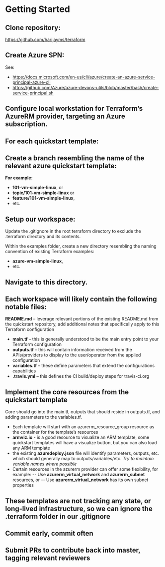 Getting Started
===================


## Clone repository:
 https://github.com/harijayms/terraform

## Create Azure SPN:
See:
 - https://docs.microsoft.com/en-us/cli/azure/create-an-azure-service-principal-azure-cli
 - https://github.com/Azure/azure-devops-utils/blob/master/bash/create-service-principal.sh

## Configure local workstation for Terraform’s AzureRM provider, targeting an Azure subscription.


For each quickstart template:
-------------

## Create a branch resembling the name of the relevant azure quickstart template:

 **For example:**
- **101-vm-simple-linux**, or
- **topic/101-vm-simple-linux** or
- **feature/101-vm-simple-linux**,
- etc.

## Setup our workspace:

 Update the .gitignore in the root terraform directory to exclude the .terraform directory and its contents.

Within the examples folder, create a new directory resembling the naming convention of existing Terraform examples:
- **azure-vm-simple-linux**,
- etc.

## Navigate to this directory.

## Each workspace will likely contain the following notable files:

**README.md** – leverage relevant portions of the existing README.md from the quickstart repository, add additional notes that specifically apply to this Terraform configuration
- **main.tf** – this is generally understood to be the main entry point to your Terraform configuration
- **outputs.tf** – this will contain information received from the APIs/providers to display to the user/operator from the applied configuration
- **variables.tf** – these define parameters that extend the configurations capabilities
- **.travis.yml** – this defines the CI build/deploy steps for travis-ci.org

## Implement the core resources from the quickstart template

Core should go into the main.tf, outputs that should reside in outputs.tf, and adding parameters to the variables.tf.

- Each template will start with an azurerm_resource_group resource as the container for the template’s resources
- **armviz.io** - is a good resource to visualize an ARM template, some quickstart templates will have a visualize button, but you can also load any ARM template
- the existing **azuredeploy.json** file will identify parameters, outputs, etc. which should generally map to outputs/variables/etc.
*Try to maintain variable names where possible*
- Certain resources in the azurerm provider can offer some flexibility, for example:
-- Use **azurerm_virtual_network** and **azurerm_subnet** resources, or
-- Use **azurerm_virtual_network** has its own subnet properties

## These templates are not tracking any state, or long-lived infrastructure, so we can ignore the .terraform folder in our .gitignore
## Commit early, commit often
## Submit PRs to contribute back into master, tagging relevant reviewers
